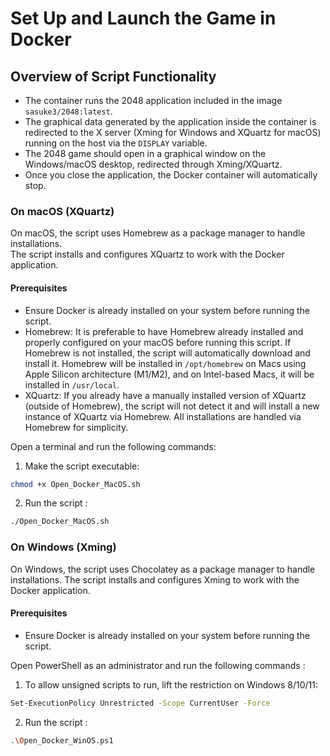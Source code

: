 # Set Up and Launch the Game in Docker

## Overview of Script Functionality

- The container runs the 2048 application included in the image `sasuke3/2048:latest`.
- The graphical data generated by the application inside the container is redirected to the X server (Xming for Windows and XQuartz for macOS) running on the host via the `DISPLAY` variable.
- The 2048 game should open in a graphical window on the Windows/macOS desktop, redirected through Xming/XQuartz.
- Once you close the application, the Docker container will automatically stop.

### On macOS (XQuartz)
On macOS, the script uses Homebrew as a package manager to handle installations.  
The script installs and configures XQuartz to work with the Docker application.

#### Prerequisites
- Ensure Docker is already installed on your system before running the script.
- Homebrew: It is preferable to have Homebrew already installed and properly configured on your macOS before running this script. If Homebrew is not installed, the script will automatically download and install it.
  Homebrew will be installed in `/opt/homebrew` on Macs using Apple Silicon architecture (M1/M2), and on Intel-based Macs, it will be installed in `/usr/local`.
- XQuartz: If you already have a manually installed version of XQuartz (outside of Homebrew),
  the script will not detect it and will install a new instance of XQuartz via Homebrew. All installations are handled via Homebrew for simplicity.

Open a terminal and run the following commands:

1. Make the script executable:

```bash
chmod +x Open_Docker_MacOS.sh
```
2. Run the script :

``` bash
./Open_Docker_MacOS.sh
```

### On Windows (Xming)
On Windows, the script uses Chocolatey as a package manager to handle installations.
The script installs and configures Xming to work with the Docker application.

#### Prerequisites
- Ensure Docker is already installed on your system before running the script.

Open PowerShell as an administrator and run the following commands :

1. To allow unsigned scripts to run, lift the restriction on Windows 8/10/11:

``` bash
Set-ExecutionPolicy Unrestricted -Scope CurrentUser -Force
```
2. Run the script :

``` bash
.\Open_Docker_WinOS.ps1
```

